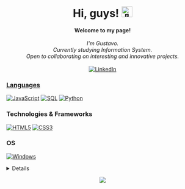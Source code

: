 <h1 align="center">Hi, guys! <img width="28px" alt="👋"></h1>

<p align="center">
    <b>Welcome to my page!</b><br><br>
    <i>
        I'm Gustavo.<br>
        Currently studying Information System.<br>
        Open to collaborating on interesting and innovative projects.<br>
    </i><br>
    <a href=https://www.linkedin.com/in/gustavo-saraiva-222386235/>
        <img src="https://img.shields.io/badge/LinkedIn-blue?style=flat-square&logo=linkedin" alt="LinkedIn">
</p>

### Languages
[![JavaScript](https://img.shields.io/badge/javascript-black?style=for-the-badge&logo=javascript)](https://github.com/saraivagustavo)
[![SQL](https://img.shields.io/badge/sql-black?style=for-the-badge&logo=mysql)](https://github.com/saraivagustavo)
[![Python](https://img.shields.io/badge/python-black?style=for-the-badge&logo=python)](https://github.com/saraivagustavo)

### Technologies & Frameworks
[![HTML5](https://img.shields.io/badge/html5-black?style=for-the-badge&logo=html5)](https://hub.docker.com/u/saraivagustavo)
[![CSS3](https://img.shields.io/badge/css3-black?style=for-the-badge&logo=css3)](https://hub.docker.com/u/saraivagustavo)

### OS
[![Windows](https://img.shields.io/badge/Windows-black?style=for-the-badge&logo=Windows)](https://github.com/saraivagustavo)

<details>
<p align="center">
  <a href="https://github.com/saraivagustavo">
    <img src="http://github-profile-summary-cards.vercel.app/api/cards/profile-details?username=saraivagustavo&theme=transparent" />
  </a>
  <a href="https://github.com/saraivagustavo">
    <img src="https://github-readme-streak-stats.herokuapp.com/?user=saraivagustavo&hide_border=true&card_width=338&theme=transparent" />
  </a>
  <a href="https://github.com/saraivagustavo">
    <img src="http://github-profile-summary-cards.vercel.app/api/cards/stats?username=saraivagustavo&theme=transparent" />
  </a>
 
</details>
    
<p align="center">
  <a href="https://github.com/saraivagustavo">
    <img src="https://komarev.com/ghpvc/?username=saraivagustavo&color=blue&style=flat)" />
  </a>
</p>

<!--

- 🔭 I’m currently working on ...
- 🌱 I’m currently learning ...
- 👯 I’m looking to collaborate on ...
- 🤔 I’m looking for help with ...
- 💬 Ask me about ...
- 📫 How to reach me: ...
- 😄 Pronouns: ...
- ⚡ Fun fact: ...
-->
